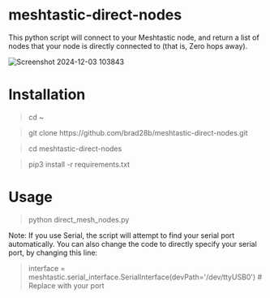 # meshtastic-direct-nodes
This python script will connect to your Meshtastic node, and return a list of nodes that your node is directly connected to (that is, Zero hops away).

![Screenshot 2024-12-03 103843](https://github.com/user-attachments/assets/8dfe8a00-020b-452f-a33b-232d1e09d170)

# Installation
<blockquote>cd ~</blockquote>
<blockquote>git clone https://github.com/brad28b/meshtastic-direct-nodes.git</blockquote>
<blockquote>cd meshtastic-direct-nodes</blockquote>
<blockquote>pip3 install -r requirements.txt</blockquote>

# Usage
<blockquote>python direct_mesh_nodes.py</blockquote>

Note: If you use Serial, the script will attempt to find your serial port automatically. You can also change the code to directly specify your serial port, by changing this line:

<blockquote>interface = meshtastic.serial_interface.SerialInterface(devPath='/dev/ttyUSB0')  # Replace with your port</blockquote>
